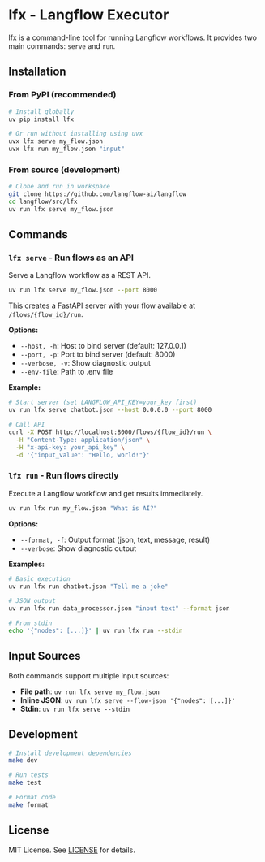 # lfx - Langflow Executor

lfx is a command-line tool for running Langflow workflows. It provides two main commands: `serve` and `run`.

## Installation

### From PyPI (recommended)

```bash
# Install globally
uv pip install lfx

# Or run without installing using uvx
uvx lfx serve my_flow.json
uvx lfx run my_flow.json "input"
```

### From source (development)

```bash
# Clone and run in workspace
git clone https://github.com/langflow-ai/langflow
cd langflow/src/lfx
uv run lfx serve my_flow.json
```

## Commands

### `lfx serve` - Run flows as an API

Serve a Langflow workflow as a REST API.

```bash
uv run lfx serve my_flow.json --port 8000
```

This creates a FastAPI server with your flow available at `/flows/{flow_id}/run`.

**Options:**

- `--host, -h`: Host to bind server (default: 127.0.0.1)
- `--port, -p`: Port to bind server (default: 8000)
- `--verbose, -v`: Show diagnostic output
- `--env-file`: Path to .env file

**Example:**

```bash
# Start server (set LANGFLOW_API_KEY=your_key first)
uv run lfx serve chatbot.json --host 0.0.0.0 --port 8000

# Call API
curl -X POST http://localhost:8000/flows/{flow_id}/run \
  -H "Content-Type: application/json" \
  -H "x-api-key: your_api_key" \
  -d '{"input_value": "Hello, world!"}'
```

### `lfx run` - Run flows directly

Execute a Langflow workflow and get results immediately.

```bash
uv run lfx run my_flow.json "What is AI?"
```

**Options:**

- `--format, -f`: Output format (json, text, message, result)
- `--verbose`: Show diagnostic output

**Examples:**

```bash
# Basic execution
uv run lfx run chatbot.json "Tell me a joke"

# JSON output
uv run lfx run data_processor.json "input text" --format json

# From stdin
echo '{"nodes": [...]}' | uv run lfx run --stdin
```

## Input Sources

Both commands support multiple input sources:

- **File path**: `uv run lfx serve my_flow.json`
- **Inline JSON**: `uv run lfx serve --flow-json '{"nodes": [...]}'`
- **Stdin**: `uv run lfx serve --stdin`

## Development

```bash
# Install development dependencies
make dev

# Run tests
make test

# Format code
make format
```

## License

MIT License. See [LICENSE](../../LICENSE) for details.
